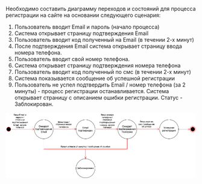 Необходимо составить диаграмму переходов и состояний для процесса регистрации на сайте на основании следующего сценария:

1.  Пользователь вводит Email и пароль (начало процесса)
2.  Система открывает страницу подтверждения Email
3.  Пользователь вводит код полученный на Email (в течении 2-х минут)
4.  После подтверждения Email система открывает страницу ввода номера телефона.
5.  Пользователь вводит свой номер телефона.
6.  Система открывает страницу подтверждения номера телефона
7.  Пользователь вводит код полученный по смс (в течении 2-х минут)
8.  Система показывается сообщение об успешной регистрации 
9. Пользователь не успел подтвердить Email / номер телефона (за 2 минуты) - процесс регистрации останавливается. Система открывает страницу с описанием ошибки регистрации. Статус - Заблокирован.

![S&T_diagram_(registration).png](S&T_diagram_(registration).png)